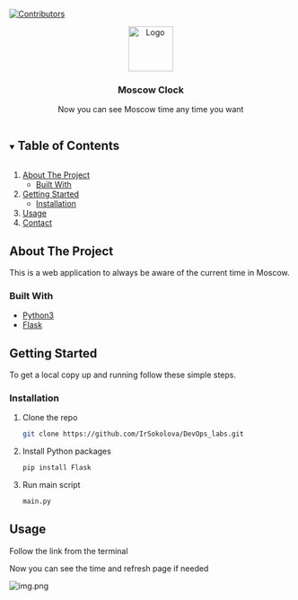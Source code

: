 [![Contributors][contributors-shield]][contributors-url]

<p align="center">
  <a href="https://github.com/IrSokolova/DevOps_labs">
    <img src="http://guruturizma.ru/wp-content/uploads/2018/05/spasskaya-bashnya2-1024x768.jpg" alt="Logo" width="80" height="80">
  </a>

  <h3 align="center">Moscow Clock</h3>

  <p align="center">
    Now you can see Moscow time any time you want
  </p>


<details open="open">
  <summary><h2 style="display: inline-block">Table of Contents</h2></summary>
  <ol>
    <li>
      <a href="#about-the-project">About The Project</a>
      <ul>
        <li><a href="#built-with">Built With</a></li>
      </ul>
    </li>
    <li>
      <a href="#getting-started">Getting Started</a>
      <ul>
        <li><a href="#installation">Installation</a></li>
      </ul>
    </li>
    <li>
      <a href="#Usage">Usage</a>
    </li>
    <li><a href="#contact">Contact</a></li>
  </ol>
</details>

## About The Project

This is a web application to always be aware of the current time in Moscow.

### Built With

- [Python3](https://www.python.org/)
- [Flask](https://flask.palletsprojects.com/en/latest/)

## Getting Started

To get a local copy up and running follow these simple steps.

### Installation

1. Clone the repo
   ```sh
   git clone https://github.com/IrSokolova/DevOps_labs.git
   ```
2. Install Python packages
   ```sh
   pip install Flask
   ```

3. Run main script
    ```sh
   main.py
   ```

## Usage
   Follow the link from the terminal

   Now you can see the time and refresh page if needed

   ![img.png](img.png)



[contributors-shield]: https://img.shields.io/github/contributors/IrSokolova/DevOps_labs.svg?style=for-the-badge
[contributors-url]: https://github.com/IrSokolova/DevOps_labs/graphs/contributors